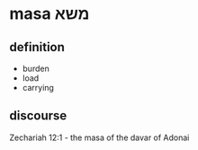 # masa משא

## definition

- burden
- load
- carrying

## discourse

Zechariah 12:1 - the masa of the davar of Adonai